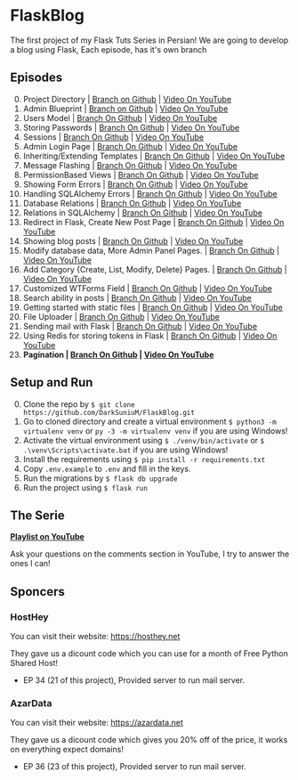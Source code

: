 # FlaskBlog
The first project of my Flask Tuts Series in Persian!
We are going to develop a blog using Flask, Each episode, has it's own branch

## Episodes
0. Project Directory | [Branch on Github](https://github.com/DarkSuniuM/FlaskBlog/tree/00-Project_Directory) | [Video On YouTube](https://youtu.be/wYYLs_yqJ_8)
0. Admin Blueprint | [Branch on Github](https://github.com/DarkSuniuM/FlaskBlog/tree/01-Admin_Blueprint) | [Video On YouTube](https://youtu.be/dPB5N1Uk_Ik)
0. Users Model | [Branch On Github](https://github.com/DarkSuniuM/FlaskBlog/tree/02-Users_Model) | [Video On YouTube](https://youtu.be/GNHlcw4yQjI)
0. Storing Passwords | [Branch On Github](https://github.com/DarkSuniuM/FlaskBlog/tree/03-Storing_Passwords) | [Video On YouTube](https://youtu.be/RENMu08Gt5Y)
0. Sessions | [Branch On Github](https://github.com/DarkSuniuM/FlaskBlog/tree/04-Sessions) | [Video On YouTube](https://youtu.be/yx2KnB3msZE)
0. Admin Login Page | [Branch On Github](https://github.com/DarkSuniuM/FlaskBlog/tree/05-Admin_Login_Page) | [Video On YouTube](https://youtu.be/nS6PnTu1XrQ)
0. Inheriting/Extending Templates | [Branch On Github](https://github.com/DarkSuniuM/FlaskBlog/tree/06-Inheriting/Extending_Templates) | [Video On YouTube](https://youtu.be/IPgkm-CgArE)
0. Message Flashing | [Branch On Github](https://github.com/DarkSuniuM/FlaskBlog/tree/07-Message_Flashing) | [Video On YouTube](https://youtu.be/su4fQXjLTwI)
0. PermissionBased Views | [Branch On Github](https://github.com/DarkSuniuM/FlaskBlog/tree/08-PermissionBased_Views) | [Video On YouTube](https://youtu.be/7mFvYbRQ6ec)
0. Showing Form Errors | [Branch On Github](https://github.com/DarkSuniuM/FlaskBlog/tree/09-Showing_Form_Errors) | [Video On YouTube](https://youtu.be/GUI9BWCG-qc)
0. Handling SQLAlchemy Errors | [Branch On Github](https://github.com/DarkSuniuM/FlaskBlog/tree/10-Handling_SQLAlchemy_Errors) | [Video On YouTube](https://youtu.be/eAttPLeMFsU)
0. Database Relations | [Branch On Github](https://github.com/DarkSuniuM/FlaskBlog/tree/11-Database_Relations) | [Video On YouTube](https://youtu.be/Jnfg47tqAMk)
0. Relations in SQLAlchemy | [Branch On Github](https://github.com/DarkSuniuM/FlaskBlog/tree/12-Relations_in_SQLAlchemy) | [Video On YouTube](https://youtu.be/mwB_4biOhHc)
0. Redirect in Flask, Create New Post Page | [Branch On Github](https://github.com/DarkSuniuM/FlaskBlog/tree/13-Create_New_Post_Page) | [Video On YouTube](https://youtu.be/GsuxVSigdNQ)
0. Showing blog posts | [Branch On Github](https://github.com/DarkSuniuM/FlaskBlog/tree/14-Showing_blog_posts) | [Video On YouTube](https://youtu.be/CuLAI_zFPvE)
0. Modify database data, More Admin Panel Pages. | [Branch On Github](https://github.com/DarkSuniuM/FlaskBlog/tree/15-Modify_database_data) | [Video On YouTube](https://youtu.be/pMIFBuTtlkQ)
0. Add Category {Create, List, Modify, Delete} Pages. | [Branch On Github](https://github.com/DarkSuniuM/FlaskBlog/tree/16-Create_Category_Pages) | [Video On YouTube](https://youtu.be/oD8_br3pwQM)
0. Customized WTForms Field | [Branch On Github](https://github.com/DarkSuniuM/FlaskBlog/tree/17-Customized_WTForms_Field) | [Video On YouTube](https://youtu.be/8NYPgzPDk3I)
0. Search ability in posts | [Branch On Github](https://github.com/DarkSuniuM/FlaskBlog/tree/18-Search_ability_in_posts) | [Video On YouTube](https://youtu.be/uVhte6nWmuk)
0. Getting started with static files | [Branch On Github](https://github.com/DarkSuniuM/FlaskBlog/tree/19-Getting_started_with_static) | [Video On YouTube](https://youtu.be/-5CrrhTYc10)
0. File Uploader | [Branch On Github](https://github.com/DarkSuniuM/FlaskBlog/tree/20-File_Uploader) | [Video On YouTube](https://youtu.be/u2ai7sT5v0o)
0. Sending mail with Flask | [Branch On Github](https://github.com/DarkSuniuM/FlaskBlog/tree/21-Sending_mail_with_Flask) | [Video On YouTube](https://youtu.be/iqA94dknt3U)
0. Using Redis for storing tokens in Flask | [Branch On Github](https://github.com/DarkSuniuM/FlaskBlog/tree/22-Using_Redis_for_storing_tokens_in_Flask) | [Video On YouTube](https://youtu.be/Z5fAL3D-2aM)
0. **Pagination | [Branch On Github](https://github.com/DarkSuniuM/FlaskBlog/tree/23-Pagination) | [Video On YouTube](https://youtu.be/15uoQons8wg)**




## Setup and Run
0. Clone the repo by `$ git clone https://github.com/DarkSuniuM/FlaskBlog.git`
0. Go to cloned directory and create a virtual environment `$ python3 -m virtualenv venv` or `py -3 -m virtualenv venv` if you are using Windows!
0. Activate the virtual environment using `$ ./venv/bin/activate` or `$ .\venv\Scripts\activate.bat` if you are using Windows!
0. Install the requirements using `$ pip install -r requirements.txt`
0. Copy `.env.example` to  `.env` and fill in the keys.
0. Run the migrations by `$ flask db upgrade`
0. Run the project using `$ flask run`

## The Serie
**[Playlist on YouTube](https://www.youtube.com/playlist?list=PLdUn5H7OTUk1WYCrDJpNGpJ2GFWd7yZaw)**

Ask your questions on the comments section in YouTube, I try to answer the ones I can!


## Sponcers

### HostHey

You can visit their website: https://hosthey.net

They gave us a dicount code which you can use for a month of Free Python Shared Host!

- EP 34 (21 of this project), Provided server to run mail server.


### AzarData

You can visit their website: https://azardata.net

They gave us a dicount code which gives you 20% off of the price, it works on everything expect domains!

- EP 36 (23 of this project), Provided server to run mail server.